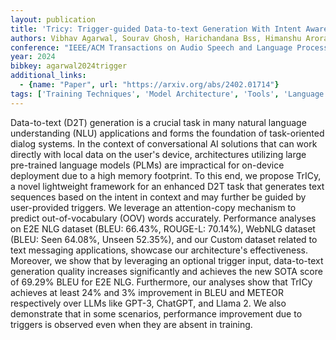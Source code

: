 ```yaml
---
layout: publication
title: 'Tricy: Trigger-guided Data-to-text Generation With Intent Aware Attention-copy'
authors: Vibhav Agarwal, Sourav Ghosh, Harichandana Bss, Himanshu Arora, Barath Raj Kandur Raja
conference: "IEEE/ACM Transactions on Audio Speech and Language Processing vol. 32 pp. 1173-1184 2024"
year: 2024
bibkey: agarwal2024trigger
additional_links:
  - {name: "Paper", url: "https://arxiv.org/abs/2402.01714"}
tags: ['Training Techniques', 'Model Architecture', 'Tools', 'Language Modeling', 'RAG', 'GPT', 'Applications', 'Attention Mechanism']
---
```

Data-to-text (D2T) generation is a crucial task in many natural language
understanding (NLU) applications and forms the foundation of task-oriented
dialog systems. In the context of conversational AI solutions that can work
directly with local data on the user's device, architectures utilizing large
pre-trained language models (PLMs) are impractical for on-device deployment due
to a high memory footprint. To this end, we propose TrICy, a novel lightweight
framework for an enhanced D2T task that generates text sequences based on the
intent in context and may further be guided by user-provided triggers. We
leverage an attention-copy mechanism to predict out-of-vocabulary (OOV) words
accurately. Performance analyses on E2E NLG dataset (BLEU: 66.43%, ROUGE-L:
70.14%), WebNLG dataset (BLEU: Seen 64.08%, Unseen 52.35%), and our Custom
dataset related to text messaging applications, showcase our architecture's
effectiveness. Moreover, we show that by leveraging an optional trigger input,
data-to-text generation quality increases significantly and achieves the new
SOTA score of 69.29% BLEU for E2E NLG. Furthermore, our analyses show that
TrICy achieves at least 24% and 3% improvement in BLEU and METEOR respectively
over LLMs like GPT-3, ChatGPT, and Llama 2. We also demonstrate that in some
scenarios, performance improvement due to triggers is observed even when they
are absent in training.
